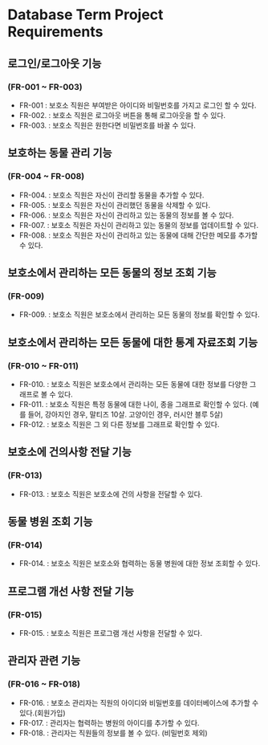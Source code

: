 # Database Term Project Requirements

## 로그인/로그아웃 기능
### (FR-001 ~ FR-003)
* FR-001
: 보호소 직원은 부여받은 아이디와 비밀번호를 가지고 로그인 할 수 있다.
* FR-002.
: 보호소 직원은 로그아웃 버튼을 통해 로그아웃을 할 수 있다.
* FR-003.
: 보호소 직원은 원한다면 비밀번호를 바꿀 수 있다.

## 보호하는 동물 관리 기능
### (FR-004 ~ FR-008)
* FR-004.
: 보호소 직원은 자신이 관리할 동물을 추가할 수 있다.
* FR-005.
: 보호소 직원은 자신이 관리했던 동물을 삭제할 수 있다.
* FR-006.
: 보호소 직원은 자신이 관리하고 있는 동물의 정보를 볼 수 있다.
* FR-007.
: 보호소 직원은 자신이 관리하고 있는 동물의 정보를 업데이트할 수 있다.
* FR-008.
: 보호소 직원은 자신이 관리하고 있는 동물에 대해 간단한 메모를 추가할 수 있다.

## 보호소에서 관리하는 모든 동물의 정보 조회 기능
### (FR-009)
* FR-009.
: 보호소 직원은 보호소에서 관리하는 모든 동물의 정보를 확인할 수 있다.

## 보호소에서 관리하는 모든 동물에 대한 통계 자료조회 기능
### (FR-010 ~ FR-011)
* FR-010.
: 보호소 직원은 보호소에서 관리하는 모든 동물에 대한 정보를 다양한 그래프로 볼 수 있다.
* FR-011.
: 보호소 직원은 특정 동물에 대한 나이, 종을 그래프로 확인할 수 있다. (예를 들어, 강아지인 경우, 말티즈 10살. 고양이인 경우, 러시안 블루 5살)
* FR-012.
: 보호소 직원은 그 외 다른 정보를 그래프로 확인할 수 있다.

## 보호소에 건의사항 전달 기능
### (FR-013)
* FR-013.
: 보호소 직원은 보호소에 건의 사항을 전달할 수 있다.

## 동물 병원 조회 기능
### (FR-014)
* FR-014.
: 보호소 직원은 보호소와 협력하는 동물 병원에 대한 정보 조회할 수 있다. 


## 프로그램 개선 사항 전달 기능
### (FR-015)
* FR-015.
: 보호소 직원은 프로그램 개선 사항을 전달할 수 있다.

## 관리자 관련 기능
### (FR-016 ~ FR-018)
* FR-016.
: 보호소 관리자는 직원의 아이디와 비밀번호를 데이터베이스에 추가할 수 있다.(회원가입)
* FR-017.
: 관리자는 협력하는 병원의 아이디를 추가할 수 있다.
* FR-018.
: 관리자는 직원들의 정보를 볼 수 있다. (비밀번호 제외)
